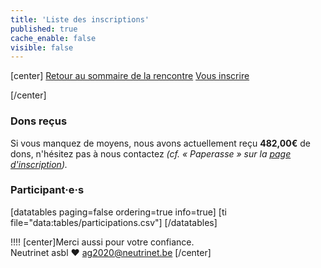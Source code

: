 ```yaml
---
title: 'Liste des inscriptions'
published: true
cache_enable: false
visible: false
---
```


[center]
[Retour au sommaire de la rencontre](/rencontre-ffdn-2020?classes=btn,btn-primary) [Vous inscrire](/rencontre-ffdn-2020/inscription?classes=btn,btn-error) 

[/center]

### Dons reçus

Si vous manquez de moyens, nous avons actuellement reçu **482,00€** de dons, n'hésitez pas à nous contactez *(cf. « Paperasse » sur la [page d'inscription](/rencontre-ffdn-2020/inscription)).*

### Participant·e·s

[datatables paging=false ordering=true info=true]
[ti file="data:tables/participations.csv"]
[/datatables]

!!!! [center]Merci aussi pour votre confiance.</br>Neutrinet asbl ♥ <a href="mailto:ag2020@neutrinet.be?subject=[AGFFDN2020] Inscription&body=Étant passé par la page concernant les inscriptions, j'ai l'une ou l'autre question remarque ou commentaire.%0D%0A%0D%0A%0D%0A">ag2020@neutrinet.be</a> [/center]